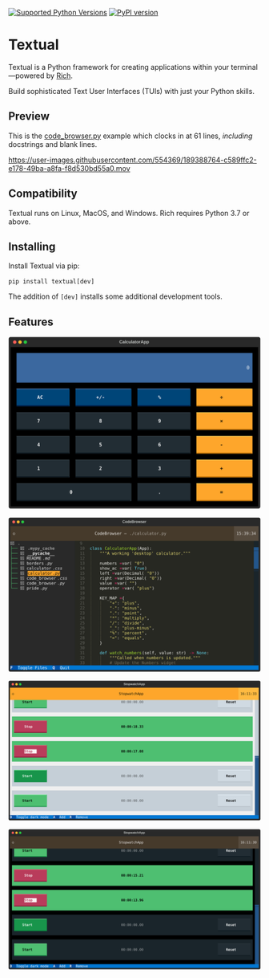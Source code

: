 [![Supported Python Versions](https://img.shields.io/pypi/pyversions/textual/0.1.18)](https://pypi.org/project/textual/) [![PyPI version](https://badge.fury.io/py/textual.svg)](https://badge.fury.io/py/textual)

# Textual


Textual is a Python framework for creating applications within your terminal&mdash;powered by [Rich](https://github.com/Textualize/rich).

Build sophisticated Text User Interfaces (TUIs) with just your Python skills.

## Preview

This is the [code_browser.py](./examples/code_browser.py) example which clocks in at 61 lines, *including* docstrings and blank lines.

https://user-images.githubusercontent.com/554369/189388764-c589ffc2-e178-49ba-a8fa-f8d530bd55a0.mov

## Compatibility

Textual runs on Linux, MacOS, and Windows. Rich requires Python 3.7 or above.

## Installing

Install Textual via pip:

```
pip install textual[dev]
```

The addition of `[dev]` installs some additional development tools.

## Features


![calculator screenshot](./imgs/calculator.svg)

![code browser screenshot](./imgs/codebrowser.svg)

![stopwatch light screenshot](./imgs/stopwatch_light.svg)

![stopwatch dark screenshot](./imgs/stopwatch_dark.svg)
